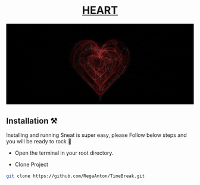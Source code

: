 <h1 align="center">
   <a href="https://github.com/RegaAnton/TimeBreak.git" target="_blank" align="center">
      HEART
   </a>
</h1>

![App Screenshot](image.png)

## Installation ⚒️

Installing and running Sneat is super easy, please Follow below steps and you will be ready to rock 🤘

- Open the terminal in your root directory.

- Clone Project

```bash
git clone https://github.com/RegaAnton/TimeBreak.git
```
